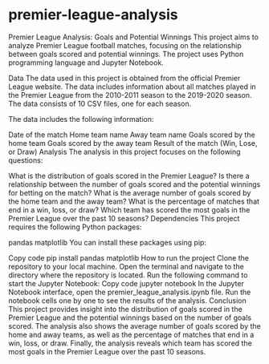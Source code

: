 # premier-league-analysis
Premier League Analysis: Goals and Potential Winnings
This project aims to analyze Premier League football matches, focusing on the relationship between goals scored and potential winnings. The project uses Python programming language and Jupyter Notebook.

Data
The data used in this project is obtained from the official Premier League website. The data includes information about all matches played in the Premier League from the 2010-2011 season to the 2019-2020 season. The data consists of 10 CSV files, one for each season.

The data includes the following information:

Date of the match
Home team name
Away team name
Goals scored by the home team
Goals scored by the away team
Result of the match (Win, Lose, or Draw)
Analysis
The analysis in this project focuses on the following questions:

What is the distribution of goals scored in the Premier League?
Is there a relationship between the number of goals scored and the potential winnings for betting on the match?
What is the average number of goals scored by the home team and the away team?
What is the percentage of matches that end in a win, loss, or draw?
Which team has scored the most goals in the Premier League over the past 10 seasons?
Dependencies
This project requires the following Python packages:

pandas
matplotlib
You can install these packages using pip:

Copy code
pip install pandas matplotlib
How to run the project
Clone the repository to your local machine.
Open the terminal and navigate to the directory where the repository is located.
Run the following command to start the Jupyter Notebook:
Copy code
jupyter notebook
In the Jupyter Notebook interface, open the premier_league_analysis.ipynb file.
Run the notebook cells one by one to see the results of the analysis.
Conclusion
This project provides insight into the distribution of goals scored in the Premier League and the potential winnings based on the number of goals scored. The analysis also shows the average number of goals scored by the home and away teams, as well as the percentage of matches that end in a win, loss, or draw. Finally, the analysis reveals which team has scored the most goals in the Premier League over the past 10 seasons.
